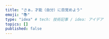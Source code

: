 ```yaml
---
title: "さぁ，才能（自分）に目覚めよう"
emoji: "📚"
type: "idea" # tech: 技術記事 / idea: アイデア
topics: []
published: false
---
```

